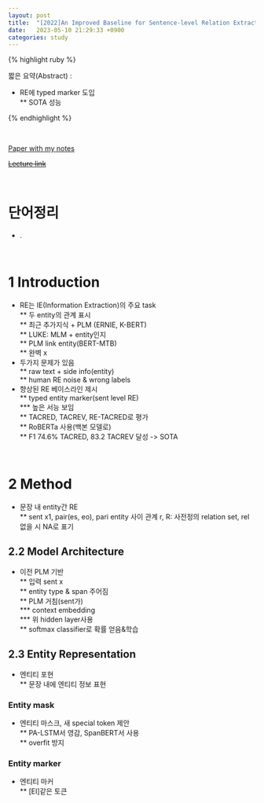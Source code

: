 ```yaml
---
layout: post
title:  "[2022]An Improved Baseline for Sentence-level Relation Extraction"
date:   2023-05-10 21:29:33 +0900
categories: study
---
```







{% highlight ruby %}


짧은 요약(Abstract) :    
* RE에 typed marker 도입  
** SOTA 성능  




{% endhighlight %}  

<br/>


[Paper with my notes](https://drive.google.com/drive/folders/1VGH3pSvVShKOByUX4mGmI_IemB-1EpXq?usp=sharing)  


[~~Lecture link~~]()  

<br/>

# 단어정리  
* .  









<br/>

# 1 Introduction  
* RE는 IE(Information Extraction)의 주요 task  
** 두 entity의 관계 표시  
** 최근 추가지식 + PLM (ERNIE, K-BERT)  
** LUKE: MLM + entity인지  
** PLM link entity(BERT-MTB)  
** 완벽 x  
* 두가지 문제가 있음  
** raw text + side info(entity)  
** human RE noise & wrong labels  
* 향상된 RE 베이스라인 제시  
** typed entity marker(sent level RE)  
*** 높은 서능 보임  
** TACRED, TACREV, RE-TACRED로 평가  
** RoBERTa 사용(백본 모델로)  
** F1 74.6% TACRED, 83.2 TACREV 달성 -> SOTA  
</br>

# 2 Method  
* 문장 내 entity간 RE  
** sent x1, pair(es, eo), pari entity 사이 관계 r, R: 사전정의 relation set, rel 없을 시 NA로 표기  


## 2.2 Model Architecture  
* 이전 PLM 기반  
** 입력 sent x  
** entity type & span 주어짐  
** PLM 거침(sent가)  
*** context embedding  
*** 위 hidden layer사용  
** softmax classifier로 확률 얻음&학습  


## 2.3 Entity Representation  
* 엔티티 포현  
** 문장 내에 엔티티 정보 표현  
### Entity mask    
* 엔티티 마스크, 새 special token 제안  
** PA-LSTM서 영감, SpanBERT서 사용  
** overfit 방지  
### Entity marker  
* 엔티티 마커  
** [EI]같은 토큰  



